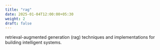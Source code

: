 ```yaml
---
title: "rag"
date: 2025-01-04T12:00:00+05:30
weight: 2
draft: false
---
```


retrieval-augmented generation (rag) techniques and implementations for building intelligent systems.
